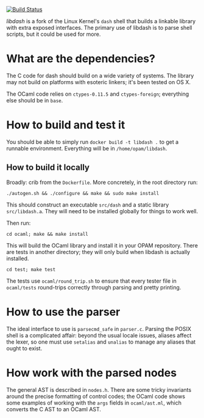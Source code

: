 [![Build Status](https://travis-ci.com/mgree/libdash.svg?branch=master)](https://travis-ci.com/mgree/libdash)

*libdash* is a fork of the Linux Kernel's `dash` shell that builds a linkable library with extra exposed interfaces. The primary use of libdash is to parse shell scripts, but it could be used for more.

# What are the dependencies?

The C code for dash should build on a wide variety of systems. The library may not build on platforms with esoteric linkers; it's been tested on OS X.

The OCaml code relies on `ctypes-0.11.5` and `ctypes-foreign`; everything else should be in `base`.

# How to build and test it

You should be able to simply run `docker build -t libdash .` to get a runnable environment. Everything will be in `/home/opam/libdash`.

## How to build it locally

Broadly: crib from the `Dockerfile`. More concretely, in the root directory run:

```
./autogen.sh && ./configure && make && sudo make install
```

This should construct an executable `src/dash` and a static library `src/libdash.a`. They will need to be installed globally for things to work well.

Then run:

```
cd ocaml; make && make install
```

This will build the OCaml library and install it in your OPAM repository. There are tests in another directory; they will only build when libdash is actually installed.

```
cd test; make test
```

The tests use `ocaml/round_trip.sh` to ensure that every tester file in `ocaml/tests` round-trips correctly through parsing and pretty printing.

# How to use the parser

The ideal interface to use is `parsecmd_safe` in `parser.c`. Parsing the POSIX shell is a complicated affair: beyond the usual locale issues, aliases affect the lexer, so one must use `setalias` and `unalias` to manage any aliases that ought to exist.

# How work with the parsed nodes

The general AST is described in `nodes.h`. There are some tricky invariants around the precise formatting of control codes; the OCaml code shows some examples of working with the `args` fields in `ocaml/ast.ml`, which converts the C AST to an OCaml AST.
